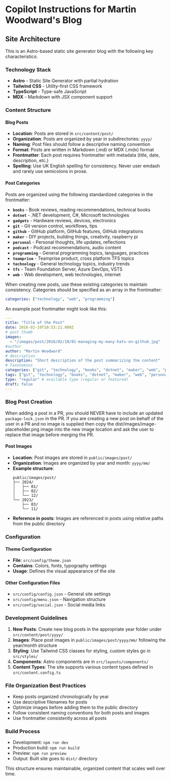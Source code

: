 # Copilot Instructions for Martin Woodward's Blog

## Site Architecture

This is an Astro-based static site generator blog with the following key characteristics:

### Technology Stack
- **Astro** - Static Site Generator with partial hydration
- **Tailwind CSS** - Utility-first CSS framework
- **TypeScript** - Type-safe JavaScript
- **MDX** - Markdown with JSX component support

### Content Structure

#### Blog Posts
- **Location**: Posts are stored in `src/content/post/`
- **Organization**: Posts are organized by year in subdirectories: `yyyy/`
- **Naming**: Post files should follow a descriptive naming convention
- **Format**: Posts are written in Markdown (.md) or MDX (.mdx) format
- **Frontmatter**: Each post requires frontmatter with metadata (title, date, description, etc.)
- **Spelling**: Use UK English spelling for consistency. Never user emdash and rarely use semicolons in prose. 

#### Post Categories
Posts are organized using the following standardized categories in the frontmatter:

- **`books`** - Book reviews, reading recommendations, technical books
- **`dotnet`** - .NET development, C#, Microsoft technologies
- **`gadgets`** - Hardware reviews, devices, electronics
- **`git`** - Git version control, workflows, tips
- **`github`** - GitHub platform, GitHub features, GitHub integrations
- **`maker`** - DIY projects, building things, creativity, raspberry pi
- **`personal`** - Personal thoughts, life updates, reflections
- **`podcast`** - Podcast recommendations, audio content
- **`programming`** - General programming topics, languages, practices
- **`teamprise`** - Teamprise product, cross platform TFS topics
- **`technology`** - General technology topics, industry trends
- **`tfs`** - Team Foundation Server, Azure DevOps, VSTS
- **`web`** - Web development, web technologies, internet

When creating new posts, use these existing categories to maintain consistency. Categories should be specified as an array in the frontmatter:
```yaml
categories: ["technology", "web", "programming"]
```

An example post frontmatter might look like this:
```yaml
---
title: "Title of the Post"
date: 2016-02-10T10:53:11.000Z
# post thumb
images:
  - "/images/post/2016/02/10/01-managing-my-many-hats-on-github.jpg"
#author
author: "Martin Woodward"
# description
description: "Short description of the post summarizing the content"
# Taxonomies
categories: ["git", "technology", "books", "dotnet", "maker", "web", "personal", "github"]
tags: ["git", "technology", "books", "dotnet", "maker", "web", "personal", "github"]
type: "regular" # available type (regular or featured)
draft: false
---
```
### Blog Post Creation
When adding a post in a PR, you should NEVER have to include an updated ‎`package-lock.json` in the PR.
If you are creating a new post on behalf of the user in a PR and no image is supplied then copy the 
dist/images/image-placeholder.png image into the new image location and ask the user to replace
that image before merging the PR.

#### Post Images
- **Location**: Post images are stored in `public/images/post/`
- **Organization**: Images are organized by year and month: `yyyy/mm/`
- **Example structure**:
  ```
  public/images/post/
  ├── 2024/
  │   ├── 01/
  │   ├── 02/
  │   └── 12/
  └── 2023/
      ├── 03/
      └── 11/
  ```
- **Reference in posts**: Images are referenced in posts using relative paths from the public directory

### Configuration

#### Theme Configuration
- **File**: `src/config/theme.json`
- **Contains**: Colors, fonts, typography settings
- **Usage**: Defines the visual appearance of the site

#### Other Configuration Files
- `src/config/config.json` - General site settings
- `src/config/menu.json` - Navigation structure
- `src/config/social.json` - Social media links

### Development Guidelines

1. **New Posts**: Create new blog posts in the appropriate year folder under `src/content/post/yyyy/`
2. **Images**: Place post images in `public/images/post/yyyy/mm/` following the year/month structure
3. **Styling**: Use Tailwind CSS classes for styling, custom styles go in `src/styles/`
4. **Components**: Astro components are in `src/layouts/components/`
5. **Content Types**: The site supports various content types defined in `src/content.config.ts`

### File Organization Best Practices

- Keep posts organized chronologically by year
- Use descriptive filenames for posts
- Optimize images before adding them to the public directory
- Follow consistent naming conventions for both posts and images
- Use frontmatter consistently across all posts

### Build Process

- Development: `npm run dev`
- Production build: `npm run build`
- Preview: `npm run preview`
- Output: Built site goes to `dist/` directory

This structure ensures maintainable, organized content that scales well over time.

